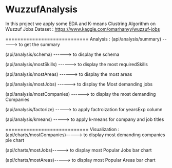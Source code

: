 # WuzzufAnalysis

In this project we apply some EDA and K-means Clustring Algorithm  on Wuzzuf Jobs Dataset : https://www.kaggle.com/omarhanyy/wuzzuf-jobs

============================
Analysis : 
(api/analysis/summary) -----> to get the summary 

(api/analysis/schema) ------> to display the schema

(api/analysis/mostSkills) ------> to display the most requiredSkills

(api/analysis/mostAreas) ------> to display the most areas

(api/analysis/mostJobs) ------> to display the Most demanding jobs

(api/analysis/mostCompanies) ------> to display the most demanding Companies

(api/analysis/factorize) -----> to apply factroization for yearsExp column

(api/analysis/kmeans) -----> to apply k-means for company and job titles 


============================
Visualization :
(api/charts/mostCompanies)-----> to display most demanding companies pie chart

(api/charts/mostJobs)-----> to display most Popular Jobs bar chart

(api/charts/mostAreas)-----> to display most Popular Areas bar chart
